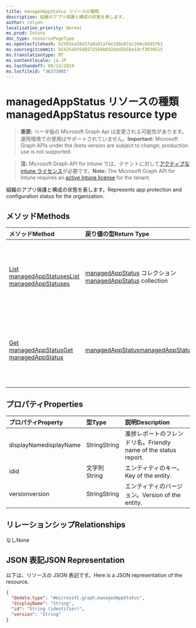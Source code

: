 ```yaml
---
title: managedAppStatus リソースの種類
description: 組織のアプリ保護と構成の状態を表します。
author: rolyon
localization_priority: Normal
ms.prod: Intune
doc_type: resourcePageType
ms.openlocfilehash: b2503ea58e57a0a91af6e2d0e07ac394c04957b1
ms.sourcegitcommit: b5425ebf648572569b032ded5b56e1dcf3830515
ms.translationtype: MT
ms.contentlocale: ja-JP
ms.lasthandoff: 08/13/2019
ms.locfileid: "36373085"
---
```

# <a name="managedappstatus-resource-type"></a><span data-ttu-id="b6ea1-103">managedAppStatus リソースの種類</span><span class="sxs-lookup"><span data-stu-id="b6ea1-103">managedAppStatus resource type</span></span>

> <span data-ttu-id="b6ea1-104">**重要:** ベータ版の Microsoft Graph Api は変更される可能性があります。運用環境での使用はサポートされていません。</span><span class="sxs-lookup"><span data-stu-id="b6ea1-104">**Important:** Microsoft Graph APIs under the /beta version are subject to change; production use is not supported.</span></span>

> <span data-ttu-id="b6ea1-105">**注:** Microsoft Graph API for Intune では、テナントに対して[アクティブな intune ライセンス](https://go.microsoft.com/fwlink/?linkid=839381)が必要です。</span><span class="sxs-lookup"><span data-stu-id="b6ea1-105">**Note:** The Microsoft Graph API for Intune requires an [active Intune license](https://go.microsoft.com/fwlink/?linkid=839381) for the tenant.</span></span>

<span data-ttu-id="b6ea1-106">組織のアプリ保護と構成の状態を表します。</span><span class="sxs-lookup"><span data-stu-id="b6ea1-106">Represents app protection and configuration status for the organization.</span></span>

## <a name="methods"></a><span data-ttu-id="b6ea1-107">メソッド</span><span class="sxs-lookup"><span data-stu-id="b6ea1-107">Methods</span></span>
|<span data-ttu-id="b6ea1-108">メソッド</span><span class="sxs-lookup"><span data-stu-id="b6ea1-108">Method</span></span>|<span data-ttu-id="b6ea1-109">戻り値の型</span><span class="sxs-lookup"><span data-stu-id="b6ea1-109">Return Type</span></span>|<span data-ttu-id="b6ea1-110">説明</span><span class="sxs-lookup"><span data-stu-id="b6ea1-110">Description</span></span>|
|:---|:---|:---|
|[<span data-ttu-id="b6ea1-111">List managedAppStatuses</span><span class="sxs-lookup"><span data-stu-id="b6ea1-111">List managedAppStatuses</span></span>](../api/intune-mam-managedappstatus-list.md)|<span data-ttu-id="b6ea1-112">[managedAppStatus](../resources/intune-mam-managedappstatus.md) コレクション</span><span class="sxs-lookup"><span data-stu-id="b6ea1-112">[managedAppStatus](../resources/intune-mam-managedappstatus.md) collection</span></span>|<span data-ttu-id="b6ea1-113">[managedAppStatus](../resources/intune-mam-managedappstatus.md) オブジェクトのプロパティとリレーションシップをリストします。</span><span class="sxs-lookup"><span data-stu-id="b6ea1-113">List properties and relationships of the [managedAppStatus](../resources/intune-mam-managedappstatus.md) objects.</span></span>|
|[<span data-ttu-id="b6ea1-114">Get managedAppStatus</span><span class="sxs-lookup"><span data-stu-id="b6ea1-114">Get managedAppStatus</span></span>](../api/intune-mam-managedappstatus-get.md)|[<span data-ttu-id="b6ea1-115">managedAppStatus</span><span class="sxs-lookup"><span data-stu-id="b6ea1-115">managedAppStatus</span></span>](../resources/intune-mam-managedappstatus.md)|<span data-ttu-id="b6ea1-116">[managedAppStatus](../resources/intune-mam-managedappstatus.md) オブジェクトのプロパティとリレーションシップを読み取ります。</span><span class="sxs-lookup"><span data-stu-id="b6ea1-116">Read properties and relationships of the [managedAppStatus](../resources/intune-mam-managedappstatus.md) object.</span></span>|

## <a name="properties"></a><span data-ttu-id="b6ea1-117">プロパティ</span><span class="sxs-lookup"><span data-stu-id="b6ea1-117">Properties</span></span>
|<span data-ttu-id="b6ea1-118">プロパティ</span><span class="sxs-lookup"><span data-stu-id="b6ea1-118">Property</span></span>|<span data-ttu-id="b6ea1-119">型</span><span class="sxs-lookup"><span data-stu-id="b6ea1-119">Type</span></span>|<span data-ttu-id="b6ea1-120">説明</span><span class="sxs-lookup"><span data-stu-id="b6ea1-120">Description</span></span>|
|:---|:---|:---|
|<span data-ttu-id="b6ea1-121">displayName</span><span class="sxs-lookup"><span data-stu-id="b6ea1-121">displayName</span></span>|<span data-ttu-id="b6ea1-122">String</span><span class="sxs-lookup"><span data-stu-id="b6ea1-122">String</span></span>|<span data-ttu-id="b6ea1-123">進捗レポートのフレンドリ名。</span><span class="sxs-lookup"><span data-stu-id="b6ea1-123">Friendly name of the status report.</span></span>|
|<span data-ttu-id="b6ea1-124">id</span><span class="sxs-lookup"><span data-stu-id="b6ea1-124">id</span></span>|<span data-ttu-id="b6ea1-125">文字列</span><span class="sxs-lookup"><span data-stu-id="b6ea1-125">String</span></span>|<span data-ttu-id="b6ea1-126">エンティティのキー。</span><span class="sxs-lookup"><span data-stu-id="b6ea1-126">Key of the entity.</span></span>|
|<span data-ttu-id="b6ea1-127">version</span><span class="sxs-lookup"><span data-stu-id="b6ea1-127">version</span></span>|<span data-ttu-id="b6ea1-128">String</span><span class="sxs-lookup"><span data-stu-id="b6ea1-128">String</span></span>|<span data-ttu-id="b6ea1-129">エンティティのバージョン。</span><span class="sxs-lookup"><span data-stu-id="b6ea1-129">Version of the entity.</span></span>|

## <a name="relationships"></a><span data-ttu-id="b6ea1-130">リレーションシップ</span><span class="sxs-lookup"><span data-stu-id="b6ea1-130">Relationships</span></span>
<span data-ttu-id="b6ea1-131">なし</span><span class="sxs-lookup"><span data-stu-id="b6ea1-131">None</span></span>

## <a name="json-representation"></a><span data-ttu-id="b6ea1-132">JSON 表記</span><span class="sxs-lookup"><span data-stu-id="b6ea1-132">JSON Representation</span></span>
<span data-ttu-id="b6ea1-133">以下は、リソースの JSON 表記です。</span><span class="sxs-lookup"><span data-stu-id="b6ea1-133">Here is a JSON representation of the resource.</span></span>
<!-- {
  "blockType": "resource",
  "keyProperty": "id",
  "@odata.type": "microsoft.graph.managedAppStatus"
}
-->
``` json
{
  "@odata.type": "#microsoft.graph.managedAppStatus",
  "displayName": "String",
  "id": "String (identifier)",
  "version": "String"
}
```



